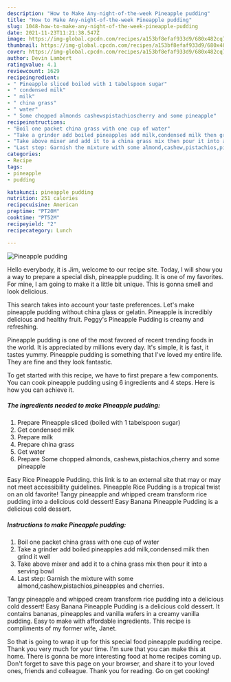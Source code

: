 ```yaml
---
description: "How to Make Any-night-of-the-week Pineapple pudding"
title: "How to Make Any-night-of-the-week Pineapple pudding"
slug: 1048-how-to-make-any-night-of-the-week-pineapple-pudding
date: 2021-11-23T11:21:38.547Z
image: https://img-global.cpcdn.com/recipes/a153bf8efaf933d9/680x482cq70/pineapple-pudding-recipe-main-photo.jpg
thumbnail: https://img-global.cpcdn.com/recipes/a153bf8efaf933d9/680x482cq70/pineapple-pudding-recipe-main-photo.jpg
cover: https://img-global.cpcdn.com/recipes/a153bf8efaf933d9/680x482cq70/pineapple-pudding-recipe-main-photo.jpg
author: Devin Lambert
ratingvalue: 4.1
reviewcount: 1629
recipeingredient:
- " Pineapple sliced boiled with 1 tabelspoon sugar"
- " condensed milk"
- " milk"
- " china grass"
- " water"
- " Some chopped almonds cashewspistachioscherry and some pineapple"
recipeinstructions:
- "Boil one packet china grass with one cup of water"
- "Take a grinder add boiled pineapples add milk,condensed milk then grind it well"
- "Take above mixer and add it to a china grass mix then pour it into a serving bowl"
- "Last step: Garnish the mixture with some almond,cashew,pistachios,pineapples and cherries."
categories:
- Recipe
tags:
- pineapple
- pudding

katakunci: pineapple pudding 
nutrition: 251 calories
recipecuisine: American
preptime: "PT20M"
cooktime: "PT52M"
recipeyield: "2"
recipecategory: Lunch

---
```



![Pineapple pudding](https://img-global.cpcdn.com/recipes/a153bf8efaf933d9/680x482cq70/pineapple-pudding-recipe-main-photo.jpg)

Hello everybody, it is Jim, welcome to our recipe site. Today, I will show you a way to prepare a special dish, pineapple pudding. It is one of my favorites. For mine, I am going to make it a little bit unique. This is gonna smell and look delicious.

This search takes into account your taste preferences. Let&#39;s make pineapple pudding without china glass or gelatin. Pineapple is incredibly delicious and healthy fruit. Peggy&#39;s Pineapple Pudding is creamy and refreshing.

Pineapple pudding is one of the most favored of recent trending foods in the world. It is appreciated by millions every day. It's simple, it is fast, it tastes yummy. Pineapple pudding is something that I've loved my entire life. They are fine and they look fantastic.


To get started with this recipe, we have to first prepare a few components. You can cook pineapple pudding using 6 ingredients and 4 steps. Here is how you can achieve it.

<!--inarticleads1-->

##### The ingredients needed to make Pineapple pudding:

1. Prepare  Pineapple sliced (boiled with 1 tabelspoon sugar)
1. Get  condensed milk
1. Prepare  milk
1. Prepare  china grass
1. Get  water
1. Prepare  Some chopped almonds, cashews,pistachios,cherry and some pineapple


Easy Rice Pineapple Pudding. this link is to an external site that may or may not meet accessibility guidelines. Pineapple Rice Pudding is a tropical twist on an old favorite! Tangy pineapple and whipped cream transform rice pudding into a delicious cold dessert! Easy Banana Pineapple Pudding is a delicious cold dessert. 

<!--inarticleads2-->

##### Instructions to make Pineapple pudding:

1. Boil one packet china grass with one cup of water
1. Take a grinder add boiled pineapples add milk,condensed milk then grind it well
1. Take above mixer and add it to a china grass mix then pour it into a serving bowl
1. Last step: Garnish the mixture with some almond,cashew,pistachios,pineapples and cherries.


Tangy pineapple and whipped cream transform rice pudding into a delicious cold dessert! Easy Banana Pineapple Pudding is a delicious cold dessert. It contains bananas, pineapples and vanilla wafers in a creamy vanilla pudding. Easy to make with affordable ingredients. This recipe is compliments of my former wife, Janet. 

So that is going to wrap it up for this special food pineapple pudding recipe. Thank you very much for your time. I'm sure that you can make this at home. There is gonna be more interesting food at home recipes coming up. Don't forget to save this page on your browser, and share it to your loved ones, friends and colleague. Thank you for reading. Go on get cooking!
